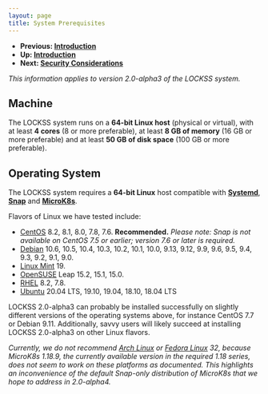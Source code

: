 ```yaml
---
layout: page
title: System Prerequisites
---
```


*   **Previous: [Introduction](.)**
*   **Up: [Introduction](.)**
*   **Next: [Security Considerations](security)**

*This information applies to version 2.0-alpha3 of the LOCKSS system.*

## Machine

The LOCKSS system runs on a **64-bit Linux host** (physical or virtual), with at least **4 cores** (8 or more preferable), at least **8 GB of memory** (16 GB or more preferable) and at least **50 GB of disk space** (100 GB or more preferable).

## Operating System

The LOCKSS system requires a **64-bit Linux** host compatible with [**Systemd**](https://www.freedesktop.org/wiki/Software/systemd/), [**Snap**](https://snapcraft.io/docs/installing-snapd) and [**MicroK8s**](https://microk8s.io/).

Flavors of Linux we have tested include:

*   [CentOS](https://www.centos.org/) 8.2, 8.1, 8.0, 7.8, 7.6. **Recommended.** *Please note: Snap is not available on CentOS 7.5 or earlier; version 7.6 or later is required.*
*   [Debian](https://www.debian.org/) 10.6, 10.5, 10.4, 10.3, 10.2, 10.1, 10.0, 9.13, 9.12, 9.9, 9.6, 9.5, 9.4, 9.3, 9.2, 9.1, 9.0.
*   [Linux Mint](https://linuxmint.com/) 19.
*   [OpenSUSE](https://www.opensuse.org/) Leap 15.2, 15.1, 15.0.
*   [RHEL](https://www.redhat.com/) 8.2, 7.8.
*   [Ubuntu](https://ubuntu.com/) 20.04 LTS, 19.10, 19.04, 18.10, 18.04 LTS

LOCKSS 2.0-alpha3 can probably be installed successfully on slightly different versions of the operating systems above, for instance CentOS 7.7 or Debian 9.11. Additionally, savvy users will likely succeed at installing LOCKSS 2.0-alpha3 on other Linux flavors.

*Currently, we do not recommend [Arch Linux](https://www.archlinux.org/) or [Fedora Linux](https://getfedora.org/) 32, because MicroK8s 1.18.9, the currently available version in the required 1.18 series, does not seem to work on these platforms as documented. This highlights an inconvenience of the default Snap-only distribution of MicroK8s that we hope to address in 2.0-alpha4.*
